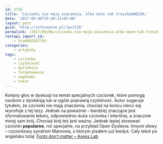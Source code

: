 ```yaml
---
id: 1726
title: 'Czcionki nie mają znaczenia, albo może tak troszkę&#8230;'
date: '2017-09-06T15:40:11+02:00'
layout: post
guid: 'http://informaton.pl/?p=1726'
permalink: /2017/09/06/czcionki-nie-maja-znaczenia-albo-moze-tak-troszke/
restapi_import_id:
    - 5ca8405547793
categories:
    - artykuły
tags:
    - czcionka
    - czytelność
    - dysleksja
    - formatowanie
    - nagłówki
    - tekst
---
```


Kolejny głos w dyskusji na temat specjalnych czcionek, które pomogą osobom z dysleksją lub w ogóle poprawią czytelność. Autor sugeruje tytułem, że czcionki nie mają znaczenia, chociaż na końcu nieco się wycofuje z tej tezy. Jednak na poważnie – bardziej znaczące jest sformatowanie tekstu, odpowiednio duża czcionka i interlinia, a znacznie mniej sam krój. Chociaż krój też jest ważny. Jednak lepiej stosować czcionki **popularne**, niż specjalne, na przykład Open Dyslexia. Innymi słowy – czcionkowy syndrom Mamonia, o którym pisałem już kiedyś. Cały tekst po angielsku tutaj: [Fonts don’t matter – Axess Lab](https://axesslab.com/fonts-dont-matter/)